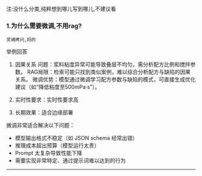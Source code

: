 注:没什么分类,纯粹想到哪儿写到哪儿,不建议看


### 1.为什么需要微调,不用rag?
```
灵魂拷问,妈的
```

举例回答

1. 因果关系
    问题：浆料粘度异常可能导致叠层不均匀，需分析配方比例和搅拌参数。
    RAG局限：检索可能只找到类似案例，难以综合分析配方与缺陷的因果关系。
    微调优势：模型通过微调学习配方参数与缺陷的模式，可直接生成优化建议（如“降低粘度至500mPa·s”）。

2. 实时性要求：实时性要求高

3. 长期效果：适合边缘部署



微调非常适合解决以下问题：
- 模型输出格式不稳定（如 JSON schema 经常出错）
- 推理成本超出预算（模型运行太贵）
- Prompt 太复杂导致性能下降
- 需要实现非常特定、通过提示词难以达到的行为

---

